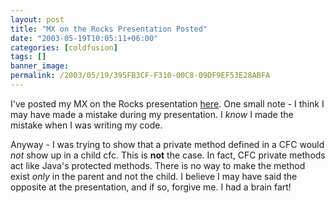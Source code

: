 ```yaml
---
layout: post
title: "MX on the Rocks Presentation Posted"
date: "2003-05-19T10:05:11+06:00"
categories: [coldfusion]
tags: []
banner_image: 
permalink: /2003/05/19/395FB3CF-F310-00C8-09DF9EF53E28ABFA
---
```


I've posted my MX on the Rocks presentation <a href="http://www.camdenfamily.com/morpheus/downloads/mxontherocks2003.zip">here</a>. One small note - I think I may have made a mistake during my presentation. I <i>know</i> I made the mistake when I was writing my code.

Anyway - I was trying to show that a private method defined in a CFC would <i>not</i> show up in a child cfc. This is <b>not</b> the case. In fact, CFC private methods act like Java's protected methods. There is no way to make the method exist <i>only</i> in the parent and not the child. I believe I may have said the opposite at the presentation, and if so, forgive me. I had a brain fart!